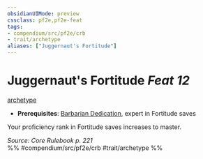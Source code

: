 ```yaml
---
obsidianUIMode: preview
cssclass: pf2e,pf2e-feat
tags:
- compendium/src/pf2e/crb
- trait/archetype
aliases: ["Juggernaut's Fortitude"]
---
```

# Juggernaut's Fortitude  *Feat 12*  
[archetype](/rules/traits/archetype.md)  

- **Prerequisites**: [Barbarian Dedication](/compendium/feats/barbarian-dedication.md), expert in Fortitude saves

Your proficiency rank in Fortitude saves increases to master.

*Source: Core Rulebook p. 221*  
%% #compendium/src/pf2e/crb #trait/archetype %%